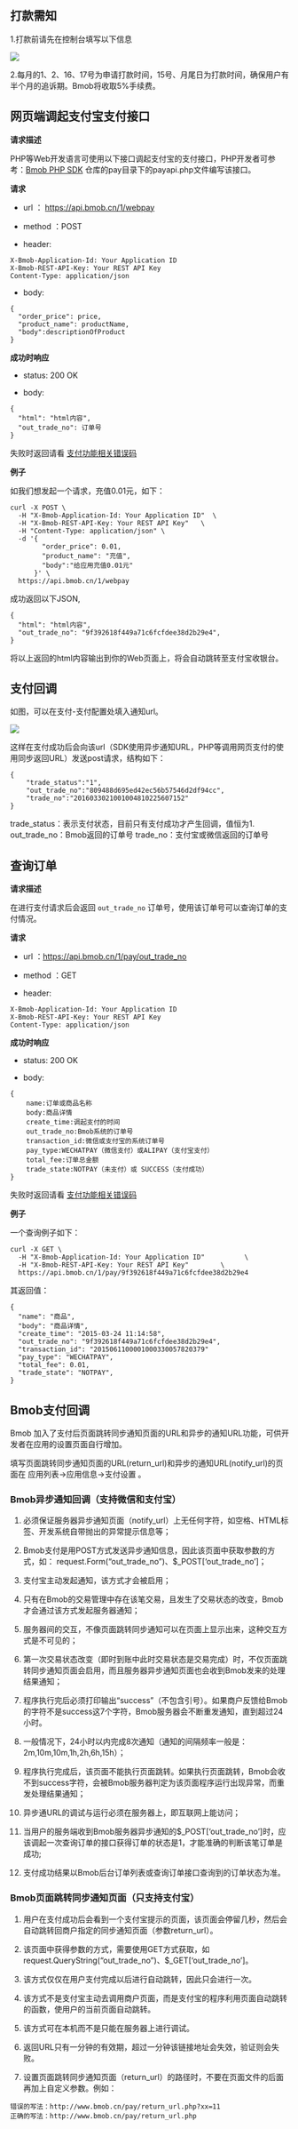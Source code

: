 ## 打款需知

1.打款前请先在控制台填写以下信息

![](image/14579272227324.jpg)

2.每月的1、2、16、17号为申请打款时间，15号、月尾日为打款时间，确保用户有半个月的追诉期。Bmob将收取5%手续费。

## 网页端调起支付宝支付接口

**请求描述**

PHP等Web开发语言可使用以下接口调起支付宝的支付接口，PHP开发者可参考：[Bmob PHP SDK](https://github.com/bmob/bmob-php-sdk "Bmob PHP SDK")  仓库的pay目录下的payapi.php文件编写该接口。

**请求**

- url ： https://api.bmob.cn/1/webpay

- method ：POST

- header:

```
X-Bmob-Application-Id: Your Application ID
X-Bmob-REST-API-Key: Your REST API Key
Content-Type: application/json
```

- body:

```
{
  "order_price": price,
  "product_name": productName,
  "body":descriptionOfProduct
}
```

**成功时响应**

- status: 200 OK

- body:

```
{
  "html": "html内容",
  "out_trade_no": 订单号
}
```

失败时返回请看 [支付功能相关错误码](/errorcode/index.html?menukey=otherdoc&key=errorcode#index_支付功能相关错误码 "支付功能相关错误码")

**例子**

如我们想发起一个请求，充值0.01元，如下：

```
curl -X POST \
  -H "X-Bmob-Application-Id: Your Application ID"  \
  -H "X-Bmob-REST-API-Key: Your REST API Key"   \
  -H "Content-Type: application/json" \
  -d '{
        "order_price": 0.01,
        "product_name": "充值",
        "body":"给应用充值0.01元"
      }' \
  https://api.bmob.cn/1/webpay
```

成功返回以下JSON, 

```
{
  "html": "html内容",
  "out_trade_no": "9f392618f449a71c6fcfdee38d2b29e4",
}
```
将以上返回的html内容输出到你的Web页面上，将会自动跳转至支付宝收银台。

## 支付回调

如图，可以在支付-支付配置处填入通知url。

![](image/14598448796882.jpg)

这样在支付成功后会向该url（SDK使用异步通知URL，PHP等调用网页支付的使用同步返回URL）发送post请求，结构如下：

```
{
	"trade_status":"1",
	"out_trade_no":"809488d695ed42ec56b57546d2df94cc",
	"trade_no":"2016033021001004810225607152"
}
```
trade_status：表示支付状态，目前只有支付成功才产生回调，值恒为1.
out_trade_no：Bmob返回的订单号
trade_no：支付宝或微信返回的订单号

## 查询订单

**请求描述**

在进行支付请求后会返回 `out_trade_no` 订单号，使用该订单号可以查询订单的支付情况。

**请求**

- url ：https://api.bmob.cn/1/pay/out_trade_no

- method ：GET

- header:

```
X-Bmob-Application-Id: Your Application ID
X-Bmob-REST-API-Key: Your REST API Key
Content-Type: application/json
```


**成功时响应**

- status: 200 OK

- body:

```
{
	name:订单或商品名称 
	body:商品详情  
	create_time:调起支付的时间  
	out_trade_no:Bmob系统的订单号  
	transaction_id:微信或支付宝的系统订单号
	pay_type:WECHATPAY（微信支付）或ALIPAY（支付宝支付） 
	total_fee:订单总金额  
	trade_state:NOTPAY（未支付）或 SUCCESS（支付成功）
}
```

失败时返回请看 [支付功能相关错误码](/errorcode/index.html?menukey=otherdoc&key=errorcode#index_支付功能相关错误码 "支付功能相关错误码")

**例子**

一个查询例子如下：

```
curl -X GET \
  -H "X-Bmob-Application-Id: Your Application ID"          \
  -H "X-Bmob-REST-API-Key: Your REST API Key"        \
  https://api.bmob.cn/1/pay/9f392618f449a71c6fcfdee38d2b29e4
```

其返回值：

```
{
  "name": "商品",
  "body": "商品详情",
  "create_time": "2015-03-24 11:14:58",
  "out_trade_no": "9f392618f449a71c6fcfdee38d2b29e4",
  "transaction_id": "2015061100001000330057820379"
  "pay_type": "WECHATPAY",
  "total_fee": 0.01,
  "trade_state": "NOTPAY",
}
```

## Bmob支付回调
Bmob 加入了支付后页面跳转同步通知页面的URL和异步的通知URL功能，可供开发者在应用的设置页面自行增加。

填写页面跳转同步通知页面的URL(return_url)和异步的通知URL(notify_url)的页面在 应用列表->应用信息->支付设置 。

### Bmob异步通知回调（支持微信和支付宝）

1. 必须保证服务器异步通知页面（notify_url）上无任何字符，如空格、HTML标签、开发系统自带抛出的异常提示信息等；

2. Bmob支付是用POST方式发送异步通知信息，因此该页面中获取参数的方式，如：
request.Form(“out_trade_no”)、$_POST[‘out_trade_no’]；

3. 支付宝主动发起通知，该方式才会被启用；

4.  只有在Bmob的交易管理中存在该笔交易，且发生了交易状态的改变，Bmob才会通过该方式发起服务器通知；

5. 服务器间的交互，不像页面跳转同步通知可以在页面上显示出来，这种交互方式是不可见的；

6. 第一次交易状态改变（即时到账中此时交易状态是交易完成）时，不仅页面跳转同步通知页面会启用，而且服务器异步通知页面也会收到Bmob发来的处理结果通知；

7. 程序执行完后必须打印输出“success”（不包含引号）。如果商户反馈给Bmob的字符不是success这7个字符，Bmob服务器会不断重发通知，直到超过24小时。

8. 一般情况下，24小时以内完成8次通知（通知的间隔频率一般是：2m,10m,10m,1h,2h,6h,15h）；

9. 程序执行完成后，该页面不能执行页面跳转。如果执行页面跳转，Bmob会收不到success字符，会被Bmob服务器判定为该页面程序运行出现异常，而重发处理结果通知；

10. 异步通URL的调试与运行必须在服务器上，即互联网上能访问；

11. 当用户的服务端收到Bmob服务器异步通知的$_POST[‘out_trade_no’]时，应该调起一次查询订单的接口获得订单的状态是1，才能准确的判断该笔订单是成功;

12. 支付成功结果以Bmob后台订单列表或查询订单接口查询到的订单状态为准。


### Bmob页面跳转同步通知页面（只支持支付宝）

1. 用户在支付成功后会看到一个支付宝提示的页面，该页面会停留几秒，然后会自动跳转回商户指定的同步通知页面（参数return_url）。

2. 该页面中获得参数的方式，需要使用GET方式获取，如request.QueryString(“out_trade_no”)、$_GET[‘out_trade_no’]。

3. 该方式仅仅在用户支付完成以后进行自动跳转，因此只会进行一次。

4. 该方式不是支付宝主动去调用商户页面，而是支付宝的程序利用页面自动跳转的函数，使用户的当前页面自动跳转。

5. 该方式可在本机而不是只能在服务器上进行调试。

6. 返回URL只有一分钟的有效期，超过一分钟该链接地址会失效，验证则会失败。

7. 设置页面跳转同步通知页面（return_url）的路径时，不要在页面文件的后面再加上自定义参数。例如：

```
错误的写法：http://www.bmob.cn/pay/return_url.php?xx=11
正确的写法：http://www.bmob.cn/pay/return_url.php

